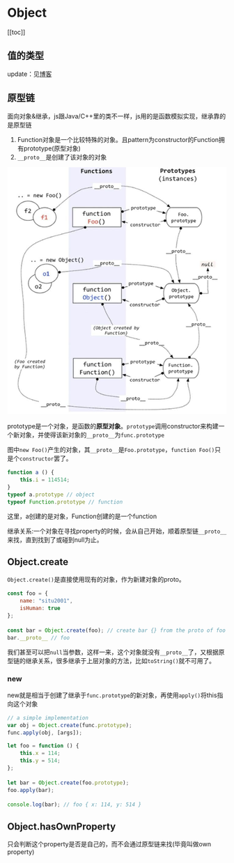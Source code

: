 # Object

[[toc]]

## 值的类型

update：见[博客](https://blog.situ2001.com/contents/d2b42a9c0258/)

## 原型链

面向对象&继承，js跟Java/C++里的类不一样，js用的是函数模拟实现，继承靠的是原型链

1. Function对象是一个比较特殊的对象。且pattern为constructor的Function拥有prototype(原型对象)
2. `__proto__`是创建了该对象的对象

![wow prototype](./images/photo_2021-01-31_18-25-34.jpg)

prototype是一个对象，是函数的**原型对象**。`prototype`调用constructor来构建一个新对象，并使得该新对象的`__proto__`为`func.prototype`

图中`new Foo()`产生的对象，其`__proto__`是`Foo.prototype`，`function Foo()`只是个`constructor`罢了。

```javascript
function a () {
    this.i = 114514;
}
typeof a.prototype // object
typeof Function.prototype // function
```

这里，a创建的是对象，Function创建的是一个function

继承关系:一个对象在寻找property的时候，会从自己开始，顺着原型链`__proto__`来找，直到找到了或碰到null为止。

## Object.create

`Object.create()`是直接使用现有的对象，作为新建对象的proto。

```javascript
const foo = {
    name: "situ2001",
    isHuman: true
};

const bar = Object.create(foo); // create bar {} from the proto of foo
bar.__proto__ // foo
```

我们甚至可以把`null`当参数，这样一来，这个对象就没有`__proto__`了，又根据原型链的继承关系，很多继承于上层对象的方法，比如`toString()`就不可用了。

### new

new就是相当于创建了继承于`func.prototype`的新对象，再使用`apply()`将this指向这个对象

```javascript
// a simple implementation
var obj = Object.create(func.prototype);
func.apply(obj, [args]);
```

```javascript
let foo = function () {
    this.x = 114;
    this.y = 514;
};

let bar = Object.create(foo.prototype);
foo.apply(bar);

console.log(bar); // foo { x: 114, y: 514 }
```

## Object.hasOwnProperty

只会判断这个property是否是自己的，而不会通过原型链来找(毕竟叫做own property)

